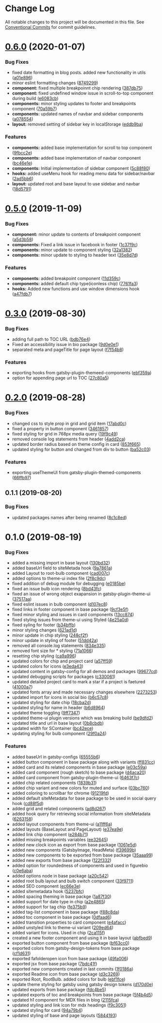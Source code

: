 # Change Log

All notable changes to this project will be documented in this file.
See [Conventional Commits](https://conventionalcommits.org) for commit guidelines.

# [0.6.0](https://github.com/sonapraneeth-a/sonapraneeth-gatsby-themes/compare/@sonapraneeth/gatsby-plugin-themed-components@0.5.0...@sonapraneeth/gatsby-plugin-themed-components@0.6.0) (2020-01-07)

### Bug Fixes

- fixed date formatting in blog posts. added new functionality in utils ([a01e896](https://github.com/sonapraneeth-a/sonapraneeth-gatsby-themes/commit/a01e896))
- minor eslint formatting changes ([8749299](https://github.com/sonapraneeth-a/sonapraneeth-gatsby-themes/commit/8749299))
- **component:** fixed multiple breakpoinnt chip rendering ([387db75](https://github.com/sonapraneeth-a/sonapraneeth-gatsby-themes/commit/387db75))
- **component:** fixed undefined window issue in scroll-to-top component during build ([e6083cb](https://github.com/sonapraneeth-a/sonapraneeth-gatsby-themes/commit/e6083cb))
- **components:** minor styling updates to footer and breakpoints component ([70a59b7](https://github.com/sonapraneeth-a/sonapraneeth-gatsby-themes/commit/70a59b7))
- **components:** updated names of navbar and sidebar components ([a078554](https://github.com/sonapraneeth-a/sonapraneeth-gatsby-themes/commit/a078554))
- **layout:** removed setting of sidebar key in localStorage ([eddb9ba](https://github.com/sonapraneeth-a/sonapraneeth-gatsby-themes/commit/eddb9ba))

### Features

- **components:** added base implementation for scroll to top component ([9fbcc2e](https://github.com/sonapraneeth-a/sonapraneeth-gatsby-themes/commit/9fbcc2e))
- **components:** added base implementation of navbar component ([bc46e1e](https://github.com/sonapraneeth-a/sonapraneeth-gatsby-themes/commit/bc46e1e))
- **components:** Initial implementation of sidebar component ([5c88f80](https://github.com/sonapraneeth-a/sonapraneeth-gatsby-themes/commit/5c88f80))
- **hooks:** added useMenu hook for reading menu data for sidebar/navbar ([2ad5bb6](https://github.com/sonapraneeth-a/sonapraneeth-gatsby-themes/commit/2ad5bb6))
- **layout:** updated root and base layout to use sidebar and navbar ([18d5791](https://github.com/sonapraneeth-a/sonapraneeth-gatsby-themes/commit/18d5791))

# [0.5.0](https://github.com/sonapraneeth-a/sonapraneeth-gatsby-themes/compare/@sonapraneeth/gatsby-plugin-themed-components@0.4.0...@sonapraneeth/gatsby-plugin-themed-components@0.5.0) (2019-11-09)

### Bug Fixes

- **component:** minor update to contents of breakpoint component ([a5d3b58](https://github.com/sonapraneeth-a/sonapraneeth-gatsby-themes/commit/a5d3b58))
- **components:** Fixed a link issue in facebook in footer ([1c37f9c](https://github.com/sonapraneeth-a/sonapraneeth-gatsby-themes/commit/1c37f9c))
- **components:** minor update to component styling ([32a1382](https://github.com/sonapraneeth-a/sonapraneeth-gatsby-themes/commit/32a1382))
- **components:** minor update to styling to header text ([35e8d7d](https://github.com/sonapraneeth-a/sonapraneeth-gatsby-themes/commit/35e8d7d))

### Features

- **components:** added breakpoint component ([11d359c](https://github.com/sonapraneeth-a/sonapraneeth-gatsby-themes/commit/11d359c))
- **components:** added default chip type(iconless chip) ([7761fa3](https://github.com/sonapraneeth-a/sonapraneeth-gatsby-themes/commit/7761fa3))
- **hooks:** Added new functions and use window dimensions hook ([a47fdb7](https://github.com/sonapraneeth-a/sonapraneeth-gatsby-themes/commit/a47fdb7))

# [0.3.0](https://github.com/sonapraneeth-a/sonapraneeth-gatsby-themes/compare/@sonapraneeth/gatsby-plugin-themed-components@0.2.0...@sonapraneeth/gatsby-plugin-themed-components@0.3.0) (2019-08-30)

### Bug Fixes

- adding full path to TOC URL ([bdb76e4](https://github.com/sonapraneeth-a/sonapraneeth-gatsby-themes/commit/bdb76e4))
- Fixed an accessibility issue in bio package ([9d0e0e1](https://github.com/sonapraneeth-a/sonapraneeth-gatsby-themes/commit/9d0e0e1))
- separated meta and pageTitle for page layout ([f7f54b8](https://github.com/sonapraneeth-a/sonapraneeth-gatsby-themes/commit/f7f54b8))

### Features

- exporting hooks from gatsby-plugin-themeed-components ([ebf359a](https://github.com/sonapraneeth-a/sonapraneeth-gatsby-themes/commit/ebf359a))
- option for appending page url to TOC ([27c80a5](https://github.com/sonapraneeth-a/sonapraneeth-gatsby-themes/commit/27c80a5))

# [0.2.0](https://github.com/sonapraneeth-a/sonapraneeth-gatsby-themes/compare/@sonapraneeth/gatsby-plugin-themed-components@0.1.1...@sonapraneeth/gatsby-plugin-themed-components@0.2.0) (2019-08-28)

### Bug Fixes

- changed css to style prop in grid and grid item ([17abd0c](https://github.com/sonapraneeth-a/sonapraneeth-gatsby-themes/commit/17abd0c))
- fixed a property in button component ([3461857](https://github.com/sonapraneeth-a/sonapraneeth-gatsby-themes/commit/3461857))
- fixed styling for grid in 768px media query ([19f9c49](https://github.com/sonapraneeth-a/sonapraneeth-gatsby-themes/commit/19f9c49))
- removed console log statements from header ([4add2ca](https://github.com/sonapraneeth-a/sonapraneeth-gatsby-themes/commit/4add2ca))
- updated border radius based on theme config in card ([853f665](https://github.com/sonapraneeth-a/sonapraneeth-gatsby-themes/commit/853f665))
- updated styling for button and changed from div to button ([ba52c03](https://github.com/sonapraneeth-a/sonapraneeth-gatsby-themes/commit/ba52c03))

### Features

- exporting useThemeUI from gatsby-plugin-themed-components ([66ffb97](https://github.com/sonapraneeth-a/sonapraneeth-gatsby-themes/commit/66ffb97))

## 0.1.1 (2019-08-20)

### Bug Fixes

- updated packages names after being renamed ([8c1c8ed](https://github.com/sonapraneeth-a/sonapraneeth-gatsby-themes/commit/8c1c8ed))

# 0.1.0 (2019-08-19)

### Bug Fixes

- added a missing import in base layout ([130bd32](https://github.com/sonapraneeth-a/sonapraneeth-gatsby-themes/commit/130bd32))
- added baseUrl field to siteMetada hook ([9a7861a](https://github.com/sonapraneeth-a/sonapraneeth-gatsby-themes/commit/9a7861a))
- added Layout to root-bulb component ([cad007c](https://github.com/sonapraneeth-a/sonapraneeth-gatsby-themes/commit/cad007c))
- added options to theme-ui index file ([2f8c9dc](https://github.com/sonapraneeth-a/sonapraneeth-gatsby-themes/commit/2f8c9dc))
- fixed addition of debug module for debugging ([e0185be](https://github.com/sonapraneeth-a/sonapraneeth-gatsby-themes/commit/e0185be))
- fixed an issue bulb icon rendering ([8bd43fc](https://github.com/sonapraneeth-a/sonapraneeth-gatsby-themes/commit/8bd43fc))
- fixed an issue of wrong object exapansion in gatsby-plugin-theme-ui ([37517aa](https://github.com/sonapraneeth-a/sonapraneeth-gatsby-themes/commit/37517aa))
- fixed eslint issues in bulb component ([d107ec8](https://github.com/sonapraneeth-a/sonapraneeth-gatsby-themes/commit/d107ec8))
- fixed links in footer component in base package ([9cf3e5f](https://github.com/sonapraneeth-a/sonapraneeth-gatsby-themes/commit/9cf3e5f))
- fixed minor styling and issues in card components ([13cc874](https://github.com/sonapraneeth-a/sonapraneeth-gatsby-themes/commit/13cc874))
- fixed styling issues from theme-ui using Styled ([4e25a0d](https://github.com/sonapraneeth-a/sonapraneeth-gatsby-themes/commit/4e25a0d))
- fixed syling for footer ([b34bffb](https://github.com/sonapraneeth-a/sonapraneeth-gatsby-themes/commit/b34bffb))
- minor styling changes ([621ad1d](https://github.com/sonapraneeth-a/sonapraneeth-gatsby-themes/commit/621ad1d))
- minor update in chip styling ([248cf2f](https://github.com/sonapraneeth-a/sonapraneeth-gatsby-themes/commit/248cf2f))
- minor update in styling of footer ([51dd42a](https://github.com/sonapraneeth-a/sonapraneeth-gatsby-themes/commit/51dd42a))
- removed all console.log statements ([834e335](https://github.com/sonapraneeth-a/sonapraneeth-gatsby-themes/commit/834e335))
- removed font size for \* styling ([71a1066](https://github.com/sonapraneeth-a/sonapraneeth-gatsby-themes/commit/71a1066))
- resetting chip styling ([ca9a996](https://github.com/sonapraneeth-a/sonapraneeth-gatsby-themes/commit/ca9a996))
- updated colors for chip and project card ([a57ff59](https://github.com/sonapraneeth-a/sonapraneeth-gatsby-themes/commit/a57ff59))
- updated colors for icons ([e3eda43](https://github.com/sonapraneeth-a/sonapraneeth-gatsby-themes/commit/e3eda43))
- updated content in gatsby-config for all demos and packages ([99677cd](https://github.com/sonapraneeth-a/sonapraneeth-gatsby-themes/commit/99677cd))
- updated debugging scripts for packages ([c330061](https://github.com/sonapraneeth-a/sonapraneeth-gatsby-themes/commit/c330061))
- updated detailed project card to mark a star if a project is faetured ([41000a7](https://github.com/sonapraneeth-a/sonapraneeth-gatsby-themes/commit/41000a7))
- updated fonts array and made necessary changes elsewhere ([2273253](https://github.com/sonapraneeth-a/sonapraneeth-gatsby-themes/commit/2273253))
- updated import for icons in social bio ([b6c57c8](https://github.com/sonapraneeth-a/sonapraneeth-gatsby-themes/commit/b6c57c8))
- updated styling for date chip ([18cba2d](https://github.com/sonapraneeth-a/sonapraneeth-gatsby-themes/commit/18cba2d))
- updated styling for name in header ([b6d8964](https://github.com/sonapraneeth-a/sonapraneeth-gatsby-themes/commit/b6d8964))
- updated theme toggling ([9ff7347](https://github.com/sonapraneeth-a/sonapraneeth-gatsby-themes/commit/9ff7347))
- updated theme-ui plugin versions which was breaking build ([be9dfd2](https://github.com/sonapraneeth-a/sonapraneeth-gatsby-themes/commit/be9dfd2))
- updated title and url in base layout ([0b8cbdb](https://github.com/sonapraneeth-a/sonapraneeth-gatsby-themes/commit/0b8cbdb))
- updated width for SContainer ([bc42ece](https://github.com/sonapraneeth-a/sonapraneeth-gatsby-themes/commit/bc42ece))
- updating styling for bulb component ([29f0a24](https://github.com/sonapraneeth-a/sonapraneeth-gatsby-themes/commit/29f0a24))

### Features

- added baseUrl in gatsby-configs ([65555b6](https://github.com/sonapraneeth-a/sonapraneeth-gatsby-themes/commit/65555b6))
- added button component in base package along with variants ([ff831cc](https://github.com/sonapraneeth-a/sonapraneeth-gatsby-themes/commit/ff831cc))
- added card and its related components in base package ([e03c59a](https://github.com/sonapraneeth-a/sonapraneeth-gatsby-themes/commit/e03c59a))
- added card component (rough sketch) to base package ([d4aca20](https://github.com/sonapraneeth-a/sonapraneeth-gatsby-themes/commit/d4aca20))
- added card component from gatsby-plugin-theme-ui ([6463f7c](https://github.com/sonapraneeth-a/sonapraneeth-gatsby-themes/commit/6463f7c))
- added chip related components ([1839b31](https://github.com/sonapraneeth-a/sonapraneeth-gatsby-themes/commit/1839b31))
- added chip variant and new colors for muted and surface ([03bc760](https://github.com/sonapraneeth-a/sonapraneeth-gatsby-themes/commit/03bc760))
- added coloring to scrollbar for chrome ([91219fd](https://github.com/sonapraneeth-a/sonapraneeth-gatsby-themes/commit/91219fd))
- added default siteMetadata for base package to be used in social query hook ([cd88f5d](https://github.com/sonapraneeth-a/sonapraneeth-gatsby-themes/commit/cd88f5d))
- added grid and related components ([ad8d267](https://github.com/sonapraneeth-a/sonapraneeth-gatsby-themes/commit/ad8d267))
- added hook query for retrieving social information from siteMetadata ([6263158](https://github.com/sonapraneeth-a/sonapraneeth-gatsby-themes/commit/6263158))
- added layout components from theme-ui ([a11ff6a](https://github.com/sonapraneeth-a/sonapraneeth-gatsby-themes/commit/a11ff6a))
- added layouts (BaseLayout and PageLayout) ([e37ea9e](https://github.com/sonapraneeth-a/sonapraneeth-gatsby-themes/commit/e37ea9e))
- added link chip component ([e284b71](https://github.com/sonapraneeth-a/sonapraneeth-gatsby-themes/commit/e284b71))
- added missing breakpoints variables ([ee32645](https://github.com/sonapraneeth-a/sonapraneeth-gatsby-themes/commit/ee32645))
- added new clock icon as export from base package ([1061e5d](https://github.com/sonapraneeth-a/sonapraneeth-gatsby-themes/commit/1061e5d))
- added new components (GatsbyImage, HeadMeta) ([f39699b](https://github.com/sonapraneeth-a/sonapraneeth-gatsby-themes/commit/f39699b))
- added new components to be exported from base package ([35aaa99](https://github.com/sonapraneeth-a/sonapraneeth-gatsby-themes/commit/35aaa99))
- added new exports from base package ([122f332](https://github.com/sonapraneeth-a/sonapraneeth-gatsby-themes/commit/122f332))
- added option for roundedness of components and used in figurebio ([c0e6aba](https://github.com/sonapraneeth-a/sonapraneeth-gatsby-themes/commit/c0e6aba))
- added options node in base package ([a20c542](https://github.com/sonapraneeth-a/sonapraneeth-gatsby-themes/commit/a20c542))
- added root bulb layout and bulb switch component ([33f9711](https://github.com/sonapraneeth-a/sonapraneeth-gatsby-themes/commit/33f9711))
- added SEO component ([ec66e3e](https://github.com/sonapraneeth-a/sonapraneeth-gatsby-themes/commit/ec66e3e))
- added sitemetadata hook ([5237bfc](https://github.com/sonapraneeth-a/sonapraneeth-gatsby-themes/commit/5237bfc))
- added spacing theming in base packge ([1a87f30](https://github.com/sonapraneeth-a/sonapraneeth-gatsby-themes/commit/1a87f30))
- added support for date type in chip ([a2e4865](https://github.com/sonapraneeth-a/sonapraneeth-gatsby-themes/commit/a2e4865))
- added support for tag chip ([fe375b9](https://github.com/sonapraneeth-a/sonapraneeth-gatsby-themes/commit/fe375b9))
- added tag-list component in base package ([f88c8da](https://github.com/sonapraneeth-a/sonapraneeth-gatsby-themes/commit/f88c8da))
- added toc component in base package ([0dfaad6](https://github.com/sonapraneeth-a/sonapraneeth-gatsby-themes/commit/0dfaad6))
- added transition properties to card component ([e4afacc](https://github.com/sonapraneeth-a/sonapraneeth-gatsby-themes/commit/e4afacc))
- added unstyled link to theme-ui variant ([209ed64](https://github.com/sonapraneeth-a/sonapraneeth-gatsby-themes/commit/209ed64))
- added variant for icons. Used in chip ([2ca115f](https://github.com/sonapraneeth-a/sonapraneeth-gatsby-themes/commit/2ca115f))
- created a new footer component and using it in base layout ([abfbed9](https://github.com/sonapraneeth-a/sonapraneeth-gatsby-themes/commit/abfbed9))
- exported button component from base package ([bf63cc0](https://github.com/sonapraneeth-a/sonapraneeth-gatsby-themes/commit/bf63cc0))
- exported colors from gatsby-design-tokens from base package ([cf1d631](https://github.com/sonapraneeth-a/sonapraneeth-gatsby-themes/commit/cf1d631))
- exported fafolderopen icon from base package ([49fa006](https://github.com/sonapraneeth-a/sonapraneeth-gatsby-themes/commit/49fa006))
- exported jsx from base package ([7bdc41f](https://github.com/sonapraneeth-a/sonapraneeth-gatsby-themes/commit/7bdc41f))
- exported new components created in last commits ([1f0186a](https://github.com/sonapraneeth-a/sonapraneeth-gatsby-themes/commit/1f0186a))
- exported Readme icon from base package ([d3c3269](https://github.com/sonapraneeth-a/sonapraneeth-gatsby-themes/commit/d3c3269))
- exported Root, RootBulb. added colors for bulb ([ebf1fce](https://github.com/sonapraneeth-a/sonapraneeth-gatsby-themes/commit/ebf1fce))
- update theme styling for gatsby using gatsby design tokens ([d170d0e](https://github.com/sonapraneeth-a/sonapraneeth-gatsby-themes/commit/d170d0e))
- updated exports from base package ([fdc4be5](https://github.com/sonapraneeth-a/sonapraneeth-gatsby-themes/commit/fdc4be5))
- updated exports of toc and breakpoints from base package ([5f4b4d5](https://github.com/sonapraneeth-a/sonapraneeth-gatsby-themes/commit/5f4b4d5))
- updated h1 component for MDX files in blog ([2115fca](https://github.com/sonapraneeth-a/sonapraneeth-gatsby-themes/commit/2115fca))
- updated styling and link icon for mdx headings ([f9c3051](https://github.com/sonapraneeth-a/sonapraneeth-gatsby-themes/commit/f9c3051))
- updated styling for card ([94a79b4](https://github.com/sonapraneeth-a/sonapraneeth-gatsby-themes/commit/94a79b4))
- updated styling of base and page layouts ([5844193](https://github.com/sonapraneeth-a/sonapraneeth-gatsby-themes/commit/5844193))
